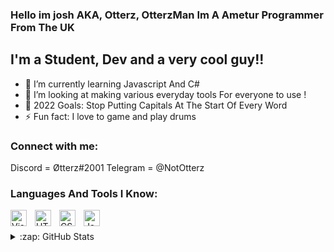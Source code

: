 ### Hello im josh AKA, Otterz, OtterzMan Im A Ametur Programmer From The UK

## I'm a Student, Dev and a very cool guy!!

- 🌱 I’m currently learning Javascript And C#
- 🥓 I’m looking at making various everyday tools For everyone to use !
- 🥅 2022 Goals: Stop Putting Capitals At The Start Of Every Word
- ⚡ Fun fact: I love to game and play drums

### Connect with me:

Discord = Øtterz#2001
Telegram = @NotOtterz

### Languages And Tools I Know:

<img align="left" alt="Visual Studio Code" width="26px" src="https://cdn.jsdelivr.net/gh/devicons/devicon/icons/vscode/vscode-original.svg" style="padding-right:10px;" />
<img align="left" alt="HTML5" width="26px" src="https://cdn.jsdelivr.net/gh/devicons/devicon/icons/html5/html5-original.svg" style="padding-right:10px;" />
<img align="left" alt="CSS3" width="26px" src="https://cdn.jsdelivr.net/gh/devicons/devicon/icons/css3/css3-original.svg" style="padding-right:10px;" />
<img align="left" alt="JavaScript" width="26px" src="https://cdn.jsdelivr.net/gh/devicons/devicon/icons/javascript/javascript-original.svg" style="padding-right:10px;" />

<br />
<br />

<details>
  <summary>:zap: GitHub Stats</summary>

  <img align="left" alt="My GitHub Stats" src="https://github-readme-stats.vercel.app/api?username=OtterzMan&show_icons=true&hide_border=false&title_color=ff652f&icon_color=FFE400&bg_color=09131B&text_color=ffffff&border_color=0c1a25" />

</details>
